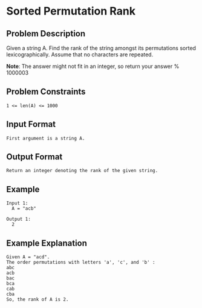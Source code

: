 # Sorted Permutation Rank

## Problem Description
Given a string A. Find the rank of the string amongst its permutations sorted lexicographically.
Assume that no characters are repeated.

**Note**: The answer might not fit in an integer, so return your answer % 1000003

## Problem Constraints
```
1 <= len(A) <= 1000
```

## Input Format
```
First argument is a string A.
```

## Output Format
```
Return an integer denoting the rank of the given string.
```
## Example
```
Input 1:
  A = "acb"

Output 1:
  2
```

## Example Explanation
```
Given A = "acd".
The order permutations with letters 'a', 'c', and 'b' : 
abc
acb
bac
bca
cab
cba
So, the rank of A is 2.
```
